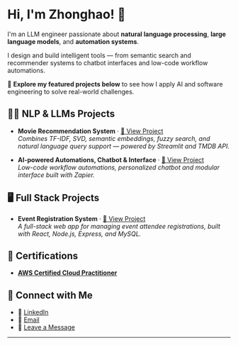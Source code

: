 # Hi, I'm Zhonghao! 👋

I'm an LLM engineer passionate about **natural language processing**, **large language models**, and **automation systems**.

I design and build intelligent tools — from semantic search and recommender systems to chatbot interfaces and low-code workflow automations.

📂 **Explore my featured projects below** to see how I apply AI and software engineering to solve real-world challenges.


## 🧑‍💻 NLP & LLMs Projects

- **Movie Recommendation System** · [🔗 View Project](https://github.com/z43zhang/movie-recommender)  
  _Combines TF-IDF, SVD, semantic embeddings, fuzzy search, and natural language query support — powered by Streamlit and TMDB API._

- **AI-powered Automations, Chatbot & Interface** · [🔗 View Project](https://github.com/z43zhang/zapier-automation)  
  _Low-code workflow automations, personalized chatbot and modular interface built with Zapier._


## 🖥️ Full Stack Projects

- **Event Registration System** · [🔗 View Project](https://github.com/z43zhang/event-registration)  
  _A full-stack web app for managing event attendee registrations, built with React, Node.js, Express, and MySQL._

## 📜 Certifications
- [**AWS Certified Cloud Practitioner**](https://www.credly.com/badges/d1d09b21-5a59-4503-9d14-ad13a3c0bd87)

## 🤳 Connect with Me

- 🔗 [LinkedIn](https://www.linkedin.com/in/zhonghao-zhang-842677285/)
- 📧 [Email](mailto:z43zhang@gmail.com)
- 💬 [Leave a Message](https://new-interface-2a359d.zapier.app/contact-me)

---




